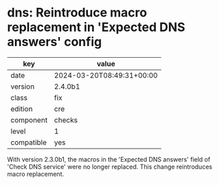 [//]: # (werk v2)
# dns: Reintroduce macro replacement in 'Expected DNS answers' config

key        | value
---------- | ---
date       | 2024-03-20T08:49:31+00:00
version    | 2.4.0b1
class      | fix
edition    | cre
component  | checks
level      | 1
compatible | yes

With version 2.3.0b1, the macros in the 'Expected DNS answers' field of 'Check DNS service'
were no longer replaced. This change reintroduces macro replacement.
